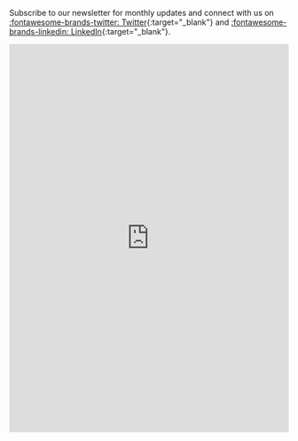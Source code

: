 Subscribe to our newsletter for monthly updates and connect with us on [:fontawesome-brands-twitter: Twitter](https://twitter.com/GokuMohandas){:target="_blank"} and [:fontawesome-brands-linkedin: LinkedIn](https://www.linkedin.com/in/goku){:target="_blank"}.
<iframe width="540" height="700" src="https://fe6c7da2.sibforms.com/serve/MUIEAC2enLYsxhxEeIX7nIO7sYzKdpcyMz5OCak9vg7VtN0UHiWp19twwO0a8ld4CPQK0VkTcQucuhDpdsA-nKWysx6mWG3ypJPvB9aKhMoNrOL_91P6m5PZikAo_p_XqPxUztDYmxt870-zO0qDwhupuI3d8nyeTwk8NhsBUhVmajdbOMOrGO7yWeJtRg1JxDTVxXGw1ZhjxvGH" frameborder="0" scrolling="auto" allowfullscreen style="display: block;margin-left: auto;margin-right: auto;max-width: 100%; margin: 0 !important; padding: 0rem !important;"></iframe>